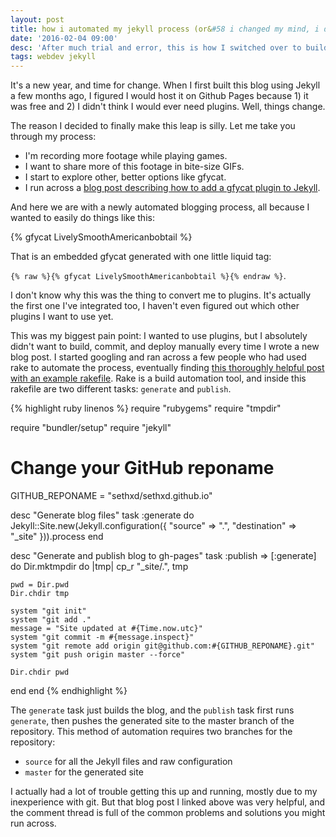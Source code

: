 ```yaml
---
layout: post
title: how i automated my jekyll process (or&#58 i changed my mind, i do want plugins)
date: '2016-02-04 09:00'
desc: 'After much trial and error, this is how I switched over to building Jekyll locally and automatically deploying.'
tags: webdev jekyll
---
```


It's a new year, and time for change. When I first built this blog using Jekyll a few months ago, I figured I would host it on Github Pages because 1) it was free and 2) I didn't think I would ever need plugins. Well, things change.

The reason I decided to finally make this leap is silly. Let me take you through my process:

- I'm recording more footage while playing games.
- I want to share more of this footage in bite-size GIFs.
- I start to explore other, better options like gfycat.
- I run across a [blog post describing how to add a gfycat plugin to Jekyll](https://www.ishani.org/2015/01/15/gfycat-in-jekyll/).

And here we are with a newly automated blogging process, all because I wanted to easily do things like this:

{% gfycat LivelySmoothAmericanbobtail %}

That is an embedded gfycat generated with one little liquid tag:

`{% raw %}{% gfycat LivelySmoothAmericanbobtail %}{% endraw %}`.

I don't know why this was the thing to convert me to plugins. It's actually the first one I've integrated too, I haven't even figured out which other plugins I want to use yet.

This was my biggest pain point: I wanted to use plugins, but I absolutely didn't want to build, commit, and deploy manually every time I wrote a new blog post. I started googling and ran across a few people who had used rake to automate the process, eventually finding [this thoroughly helpful post with an example rakefile](http://ixti.net/software/2013/01/28/using-jekyll-plugins-on-github-pages.html). Rake is a build automation tool, and inside this rakefile are two different tasks: `generate` and `publish`.

{% highlight ruby linenos %}
require "rubygems"
require "tmpdir"

require "bundler/setup"
require "jekyll"


# Change your GitHub reponame
GITHUB_REPONAME = "sethxd/sethxd.github.io"


desc "Generate blog files"
task :generate do
  Jekyll::Site.new(Jekyll.configuration({
    "source"      => ".",
    "destination" => "_site"
  })).process
end


desc "Generate and publish blog to gh-pages"
task :publish => [:generate] do
  Dir.mktmpdir do |tmp|
    cp_r "_site/.", tmp

    pwd = Dir.pwd
    Dir.chdir tmp

    system "git init"
    system "git add ."
    message = "Site updated at #{Time.now.utc}"
    system "git commit -m #{message.inspect}"
    system "git remote add origin git@github.com:#{GITHUB_REPONAME}.git"
    system "git push origin master --force"

    Dir.chdir pwd
  end
end
{% endhighlight %}

The `generate` task just builds the blog, and the `publish` task first runs `generate`, then pushes the generated site to the master branch of the repository. This method of automation requires two branches for the repository:

- `source` for all the Jekyll files and raw configuration
- `master` for the generated site

I actually had a lot of trouble getting this up and running, mostly due to my inexperience with git. But that blog post I linked above was very helpful, and the comment thread is full of the common problems and solutions you might run across.
